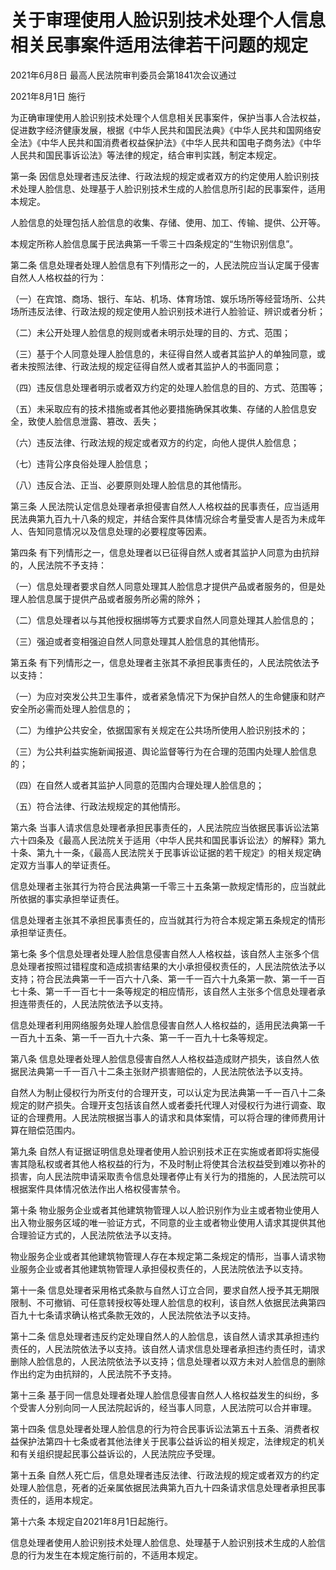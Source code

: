 # 关于审理使用人脸识别技术处理个人信息相关民事案件适用法律若干问题的规定

2021年6月8日 最高人民法院审判委员会第1841次会议通过

2021年8月1日 施行

<!-- INFO END -->

为正确审理使用人脸识别技术处理个人信息相关民事案件，保护当事人合法权益，促进数字经济健康发展，根据《中华人民共和国民法典》《中华人民共和国网络安全法》《中华人民共和国消费者权益保护法》《中华人民共和国电子商务法》《中华人民共和国民事诉讼法》等法律的规定，结合审判实践，制定本规定。

第一条 因信息处理者违反法律、行政法规的规定或者双方的约定使用人脸识别技术处理人脸信息、处理基于人脸识别技术生成的人脸信息所引起的民事案件，适用本规定。

人脸信息的处理包括人脸信息的收集、存储、使用、加工、传输、提供、公开等。

本规定所称人脸信息属于民法典第一千零三十四条规定的“生物识别信息”。

第二条 信息处理者处理人脸信息有下列情形之一的，人民法院应当认定属于侵害自然人人格权益的行为：

（一）在宾馆、商场、银行、车站、机场、体育场馆、娱乐场所等经营场所、公共场所违反法律、行政法规的规定使用人脸识别技术进行人脸验证、辨识或者分析；

（二）未公开处理人脸信息的规则或者未明示处理的目的、方式、范围；

（三）基于个人同意处理人脸信息的，未征得自然人或者其监护人的单独同意，或者未按照法律、行政法规的规定征得自然人或者其监护人的书面同意；

（四）违反信息处理者明示或者双方约定的处理人脸信息的目的、方式、范围等；

（五）未采取应有的技术措施或者其他必要措施确保其收集、存储的人脸信息安全，致使人脸信息泄露、篡改、丢失；

（六）违反法律、行政法规的规定或者双方的约定，向他人提供人脸信息；

（七）违背公序良俗处理人脸信息；

（八）违反合法、正当、必要原则处理人脸信息的其他情形。

第三条 人民法院认定信息处理者承担侵害自然人人格权益的民事责任，应当适用民法典第九百九十八条的规定，并结合案件具体情况综合考量受害人是否为未成年人、告知同意情况以及信息处理的必要程度等因素。

第四条 有下列情形之一，信息处理者以已征得自然人或者其监护人同意为由抗辩的，人民法院不予支持：

（一）信息处理者要求自然人同意处理其人脸信息才提供产品或者服务的，但是处理人脸信息属于提供产品或者服务所必需的除外；

（二）信息处理者以与其他授权捆绑等方式要求自然人同意处理其人脸信息的；

（三）强迫或者变相强迫自然人同意处理其人脸信息的其他情形。

第五条 有下列情形之一，信息处理者主张其不承担民事责任的，人民法院依法予以支持：

（一）为应对突发公共卫生事件，或者紧急情况下为保护自然人的生命健康和财产安全所必需而处理人脸信息的；

（二）为维护公共安全，依据国家有关规定在公共场所使用人脸识别技术的；

（三）为公共利益实施新闻报道、舆论监督等行为在合理的范围内处理人脸信息的；

（四）在自然人或者其监护人同意的范围内合理处理人脸信息的；

（五）符合法律、行政法规规定的其他情形。

第六条 当事人请求信息处理者承担民事责任的，人民法院应当依据民事诉讼法第六十四条及《最高人民法院关于适用〈中华人民共和国民事诉讼法〉的解释》第九十条、第九十一条，《最高人民法院关于民事诉讼证据的若干规定》的相关规定确定双方当事人的举证责任。

信息处理者主张其行为符合民法典第一千零三十五条第一款规定情形的，应当就此所依据的事实承担举证责任。

信息处理者主张其不承担民事责任的，应当就其行为符合本规定第五条规定的情形承担举证责任。

第七条 多个信息处理者处理人脸信息侵害自然人人格权益，该自然人主张多个信息处理者按照过错程度和造成损害结果的大小承担侵权责任的，人民法院依法予以支持；符合民法典第一千一百六十八条、第一千一百六十九条第一款、第一千一百七十条、第一千一百七十一条等规定的相应情形，该自然人主张多个信息处理者承担连带责任的，人民法院依法予以支持。

信息处理者利用网络服务处理人脸信息侵害自然人人格权益的，适用民法典第一千一百九十五条、第一千一百九十六条、第一千一百九十七条等规定。

第八条 信息处理者处理人脸信息侵害自然人人格权益造成财产损失，该自然人依据民法典第一千一百八十二条主张财产损害赔偿的，人民法院依法予以支持。

自然人为制止侵权行为所支付的合理开支，可以认定为民法典第一千一百八十二条规定的财产损失。合理开支包括该自然人或者委托代理人对侵权行为进行调查、取证的合理费用。人民法院根据当事人的请求和具体案情，可以将合理的律师费用计算在赔偿范围内。

第九条 自然人有证据证明信息处理者使用人脸识别技术正在实施或者即将实施侵害其隐私权或者其他人格权益的行为，不及时制止将使其合法权益受到难以弥补的损害，向人民法院申请采取责令信息处理者停止有关行为的措施的，人民法院可以根据案件具体情况依法作出人格权侵害禁令。

第十条 物业服务企业或者其他建筑物管理人以人脸识别作为业主或者物业使用人出入物业服务区域的唯一验证方式，不同意的业主或者物业使用人请求其提供其他合理验证方式的，人民法院依法予以支持。

物业服务企业或者其他建筑物管理人存在本规定第二条规定的情形，当事人请求物业服务企业或者其他建筑物管理人承担侵权责任的，人民法院依法予以支持。

第十一条 信息处理者采用格式条款与自然人订立合同，要求自然人授予其无期限限制、不可撤销、可任意转授权等处理人脸信息的权利，该自然人依据民法典第四百九十七条请求确认格式条款无效的，人民法院依法予以支持。

第十二条 信息处理者违反约定处理自然人的人脸信息，该自然人请求其承担违约责任的，人民法院依法予以支持。该自然人请求信息处理者承担违约责任时，请求删除人脸信息的，人民法院依法予以支持；信息处理者以双方未对人脸信息的删除作出约定为由抗辩的，人民法院不予支持。

第十三条 基于同一信息处理者处理人脸信息侵害自然人人格权益发生的纠纷，多个受害人分别向同一人民法院起诉的，经当事人同意，人民法院可以合并审理。

第十四条 信息处理者处理人脸信息的行为符合民事诉讼法第五十五条、消费者权益保护法第四十七条或者其他法律关于民事公益诉讼的相关规定，法律规定的机关和有关组织提起民事公益诉讼的，人民法院应予受理。

第十五条 自然人死亡后，信息处理者违反法律、行政法规的规定或者双方的约定处理人脸信息，死者的近亲属依据民法典第九百九十四条请求信息处理者承担民事责任的，适用本规定。

第十六条 本规定自2021年8月1日起施行。

信息处理者使用人脸识别技术处理人脸信息、处理基于人脸识别技术生成的人脸信息的行为发生在本规定施行前的，不适用本规定。
